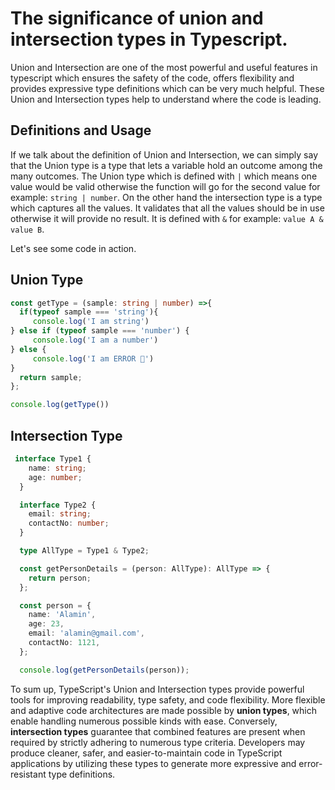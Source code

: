 # The significance of union and intersection types in Typescript.

Union and Intersection are one of the most powerful and useful features in typescript which ensures the safety of the code, offers flexibility and provides expressive type definitions which can be very much helpful. 
These Union and Intersection types help to understand where the code is leading.

## Definitions and Usage
If we talk about the definition of Union and Intersection, we can simply say that the Union type is a type that lets a variable hold an outcome among the many outcomes. The Union type which is defined with `|` which means one value would be valid otherwise the function will go for the second value for example: `string | number`. On the other hand the intersection type is a type which captures all the values. It validates that all the values should be in use otherwise it will provide no result. It is defined with `&` for example: `value A & value B`. 

Let's see some code in action.

## Union Type
```typescript
const getType = (sample: string | number) =>{
  if(typeof sample === 'string'){
     console.log('I am string')
} else if (typeof sample === 'number') {
     console.log('I am a number')
} else {
     console.log('I am ERROR 🥴')
}
  return sample;
};

console.log(getType())
```

## Intersection Type
```typescript
 interface Type1 {
    name: string;
    age: number;
  }

  interface Type2 {
    email: string;
    contactNo: number;
  }

  type AllType = Type1 & Type2;

  const getPersonDetails = (person: AllType): AllType => {
    return person;
  };

  const person = {
    name: 'Alamin',
    age: 23,
    email: 'alamin@gmail.com',
    contactNo: 1121,
  };

  console.log(getPersonDetails(person));
```

To sum up, TypeScript's Union and Intersection types provide powerful tools for improving readability, type safety, and code flexibility. More flexible and adaptive code architectures are made possible by **union types**, which enable handling numerous possible kinds with ease. Conversely, **intersection types** guarantee that combined features are present when required by strictly adhering to numerous type criteria. Developers may produce cleaner, safer, and easier-to-maintain code in TypeScript applications by utilizing these types to generate more expressive and error-resistant type definitions.
